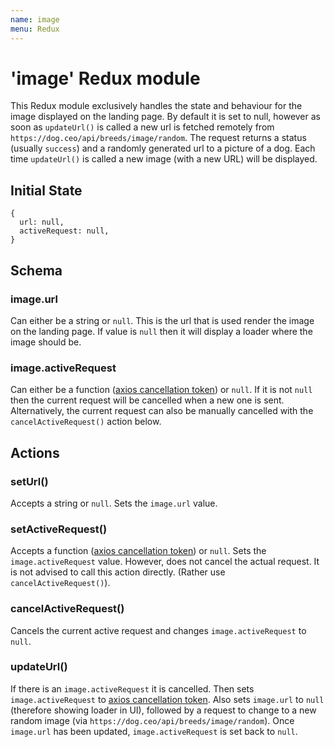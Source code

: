 ```yaml
---
name: image
menu: Redux
---
```


# 'image' Redux module

This Redux module exclusively handles the state and behaviour for the image displayed on the landing page. By default it is set to null, however as soon as `updateUrl()` is called a new url is fetched remotely from `https://dog.ceo/api/breeds/image/random`. The request returns a status (usually `success`) and a randomly generated url to a picture of a dog. Each time `updateUrl()` is called a new image (with a new URL) will be displayed.



## Initial State

```
{
  url: null,
  activeRequest: null,
}
```

## Schema

### image.url
Can either be a string or `null`. This is the url that is used render the image on the landing page. If value is `null` then it will display a loader where the image should be.

### image.activeRequest
Can either be a function ([axios cancellation token](https://www.npmjs.com/package/axios#cancellation)) or `null`. If it is not `null` then the current request will be cancelled when a new one is sent. Alternatively, the current request can also be manually cancelled with the `cancelActiveRequest()` action below. 

## Actions

### setUrl()
Accepts a string or `null`. Sets the `image.url` value.

### setActiveRequest()
Accepts a function ([axios cancellation token](https://www.npmjs.com/package/axios#cancellation)) or `null`. Sets the `image.activeRequest` value. However, does not cancel the actual request. It is not advised to call this action directly. (Rather use `cancelActiveRequest()`).

### cancelActiveRequest()
Cancels the current active request and changes `image.activeRequest` to `null`.

### updateUrl()
If there is an `image.activeRequest` it is cancelled. Then sets `image.activeRequest` to [axios cancellation token](https://www.npmjs.com/package/axios#cancellation). Also sets `image.url` to `null` (therefore showing loader in UI), followed by a request to change to a new random image (via `https://dog.ceo/api/breeds/image/random`). Once `image.url` has been updated, `image.activeRequest` is set back to `null`. 

